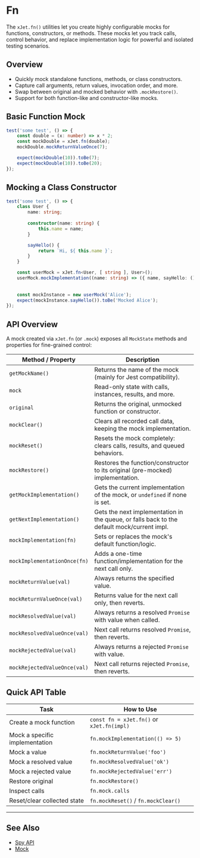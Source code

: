 # Fn

The `xJet.fn()` utilities let you create highly configurable mocks for functions, constructors, or methods.
These mocks let you track calls, control behavior, and replace implementation logic for powerful and isolated testing scenarios.

## Overview

- Quickly mock standalone functions, methods, or class constructors.
- Capture call arguments, return values, invocation order, and more.
- Swap between original and mocked behavior with `.mockRestore()`.
- Support for both function-like and constructor-like mocks.

## Basic Function Mock

```ts
test('some test', () => {
    const double = (x: number) => x * 2;
    const mockDouble = xJet.fn(double);
    mockDouble.mockReturnValueOnce(7);

    expect(mockDouble(10)).toBe(7);
    expect(mockDouble(10)).toBe(20);
});
```

## Mocking a Class Constructor

```ts
test('some test', () => {
    class User {
        name: string;
        
        constructor(name: string) {
            this.name = name;
        }

        sayHello() {
            return `Hi, ${ this.name }`;
        }
    }

    const userMock = xJet.fn<User, [ string ], User>();
    userMock.mockImplementation((name: string) => ({ name, sayHello: () => `Mocked ${ name }` }));
    
    
    const mockInstance = new userMock('Alice');
    expect(mockInstance.sayHello()).toBe('Mocked Alice');
});
```

## API Overview

A mock created via `xJet.fn` (or `.mock`) exposes all `MockState` methods and properties for fine-grained control:

| Method / Property            | Description                                                                                |
|------------------------------|--------------------------------------------------------------------------------------------|
| `getMockName()`              | Returns the name of the mock (mainly for Jest compatibility).                              |
| `mock`                       | Read-only state with calls, instances, results, and more.                                  |
| `original`                   | Returns the original, unmocked function or constructor.                                    |
| `mockClear()`                | Clears all recorded call data, keeping the mock implementation.                            |
| `mockReset()`                | Resets the mock completely: clears calls, results, and queued behaviors.                   |
| `mockRestore()`              | Restores the function/constructor to its original (pre-mocked) implementation.             |
| `getMockImplementation()`    | Gets the current implementation of the mock, or `undefined` if none is set.                |
| `getNextImplementation()`    | Gets the next implementation in the queue, or falls back to the default mock/current impl. |
| `mockImplementation(fn)`     | Sets or replaces the mock's default function/logic.                                        |
| `mockImplementationOnce(fn)` | Adds a one-time function/implementation for the next call only.                            |
| `mockReturnValue(val)`       | Always returns the specified value.                                                        |
| `mockReturnValueOnce(val)`   | Returns value for the next call only, then reverts.                                        |
| `mockResolvedValue(val)`     | Always returns a resolved `Promise` with value when called.                                |
| `mockResolvedValueOnce(val)` | Next call returns resolved `Promise`, then reverts.                                        |
| `mockRejectedValue(val)`     | Always returns a rejected `Promise` with value.                                            |
| `mockRejectedValueOnce(val)` | Next call returns rejected `Promise`, then reverts.                                        |

## Quick API Table

| Task                           | How to Use                                |
|--------------------------------|-------------------------------------------|
| Create a mock function         | `const fn = xJet.fn()` or `xJet.fn(impl)` |
| Mock a specific implementation | `fn.mockImplementation(() => 5)`          |
| Mock a value                   | `fn.mockReturnValue('foo')`               |
| Mock a resolved value          | `fn.mockResolvedValue('ok')`              |
| Mock a rejected value          | `fn.mockRejectedValue('err')`             |
| Restore original               | `fn.mockRestore()`                        |
| Inspect calls                  | `fn.mock.calls`                           |
| Reset/clear collected state    | `fn.mockReset()` / `fn.mockClear()`       |

---

## See Also

- [Spy API](/mocks/spy)
- [Mock](/mocks/mock)
